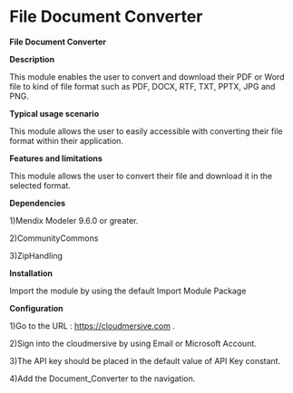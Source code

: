 # File Document Converter
**File Document Converter**

**Description**

This module enables the user to convert and download their PDF or Word file to kind of file format such as PDF, DOCX, RTF, TXT, PPTX, JPG and PNG.


**Typical usage scenario**

This module allows the user to easily accessible with converting their file format within their application.


**Features and limitations**

This module allows the user to convert their file and download it in the selected format.


**Dependencies**

1)Mendix Modeler 9.6.0 or greater.

2)CommunityCommons

3)ZipHandling

**Installation**

Import the module by using the default Import Module Package

**Configuration**

1)Go to the URL : https://cloudmersive.com .

2)Sign into the cloudmersive by using Email or Microsoft Account.

3)The API key should be placed in the default value of API Key constant.

4)Add the Document_Converter to the navigation.
